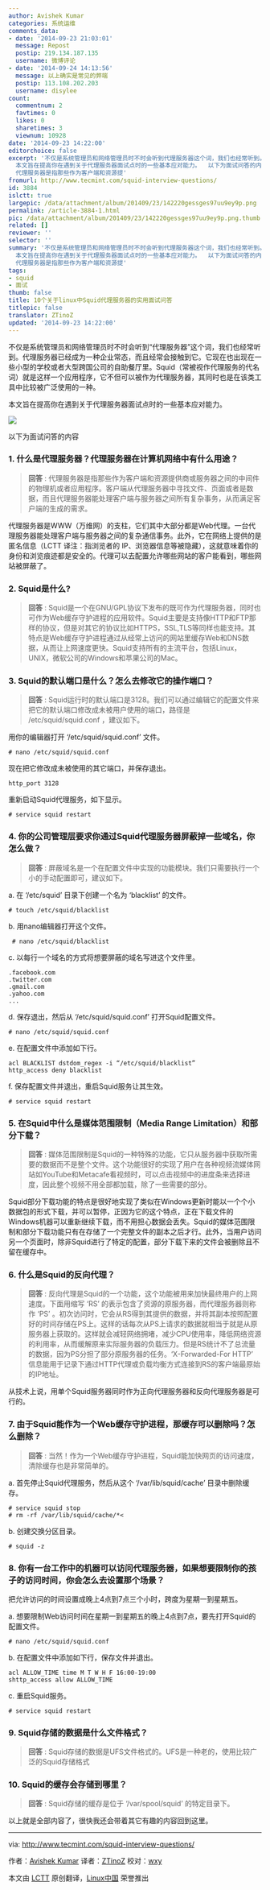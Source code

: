 ```yaml
---
author: Avishek Kumar
categories: 系统运维
comments_data:
- date: '2014-09-23 21:03:01'
  message: Repost
  postip: 219.134.187.135
  username: 微博评论
- date: '2014-09-24 14:13:56'
  message: 以上确实是常见的弊端
  postip: 113.108.202.203
  username: disylee
count:
  commentnum: 2
  favtimes: 0
  likes: 0
  sharetimes: 3
  viewnum: 10928
date: '2014-09-23 14:22:00'
editorchoice: false
excerpt: '不仅是系统管理员和网络管理员时不时会听到代理服务器这个词，我们也经常听到。代理服务器已经成为一种企业常态，而且经常会接触到它。它现在也出现在一些小型的学校或者大型跨国公司的自助餐厅里。Squid（常被视作代理服务的代名词）就是这样一个应用程序，它不但可以被作为代理服务器，其同时也是在该类工具中比较被广泛使用的一种。
  本文旨在提高你在遇到关于代理服务器面试点时的一些基本应对能力。  以下为面试问答的内容 1. 什么是代理服务器？代理服务器在计算机网络中有什么用途？  回答 :
  代理服务器是指那些作为客户端和资源提'
fromurl: http://www.tecmint.com/squid-interview-questions/
id: 3884
islctt: true
largepic: /data/attachment/album/201409/23/142220gessges97uu9ey9p.png
permalink: /article-3884-1.html
pic: /data/attachment/album/201409/23/142220gessges97uu9ey9p.png.thumb.jpg
related: []
reviewer: ''
selector: ''
summary: '不仅是系统管理员和网络管理员时不时会听到代理服务器这个词，我们也经常听到。代理服务器已经成为一种企业常态，而且经常会接触到它。它现在也出现在一些小型的学校或者大型跨国公司的自助餐厅里。Squid（常被视作代理服务的代名词）就是这样一个应用程序，它不但可以被作为代理服务器，其同时也是在该类工具中比较被广泛使用的一种。
  本文旨在提高你在遇到关于代理服务器面试点时的一些基本应对能力。  以下为面试问答的内容 1. 什么是代理服务器？代理服务器在计算机网络中有什么用途？  回答 :
  代理服务器是指那些作为客户端和资源提'
tags:
- squid
- 面试
thumb: false
title: 10个关于linux中Squid代理服务器的实用面试问答
titlepic: false
translator: ZTinoZ
updated: '2014-09-23 14:22:00'
---
```


不仅是系统管理员和网络管理员时不时会听到“代理服务器”这个词，我们也经常听到。代理服务器已经成为一种企业常态，而且经常会接触到它。它现在也出现在一些小型的学校或者大型跨国公司的自助餐厅里。Squid（常被视作代理服务的代名词）就是这样一个应用程序，它不但可以被作为代理服务器，其同时也是在该类工具中比较被广泛使用的一种。


本文旨在提高你在遇到关于代理服务器面试点时的一些基本应对能力。


![](/data/attachment/album/201409/23/142220gessges97uu9ey9p.png)


以下为面试问答的内容


### 1. 什么是代理服务器？代理服务器在计算机网络中有什么用途？



> 
> **回答** : 代理服务器是指那些作为客户端和资源提供商或服务器之间的中间件的物理机或者应用程序。客户端从代理服务器中寻找文件、页面或者是数据，而且代理服务器能处理客户端与服务器之间所有复杂事务，从而满足客户端的生成的需求。
> 
> 
> 


代理服务器是WWW（万维网）的支柱，它们其中大部分都是Web代理。一台代理服务器能处理客户端与服务器之间的复杂通信事务。此外，它在网络上提供的是匿名信息（LCTT 译注：指浏览者的 IP、浏览器信息等被隐藏），这就意味着你的身份和浏览痕迹都是安全的。代理可以去配置允许哪些网站的客户能看到，哪些网站被屏蔽了。


### 2. Squid是什么?



> 
> **回答** : Squid是一个在GNU/GPL协议下发布的既可作为代理服务器，同时也可作为Web缓存守护进程的应用软件。Squid主要是支持像HTTP和FTP那样的协议，但是对其它的协议比如HTTPS，SSL,TLS等同样也能支持。其特点是Web缓存守护进程通过从经常上访问的网站里缓存Web和DNS数据，从而让上网速度更快。Squid支持所有的主流平台，包括Linux，UNIX，微软公司的Windows和苹果公司的Mac。
> 
> 
> 


### 3. Squid的默认端口是什么？怎么去修改它的操作端口？



> 
> **回答** : Squid运行时的默认端口是3128。我们可以通过编辑它的配置文件来把它的默认端口修改成未被用户使用的端口，路径是 /etc/squid/squid.conf ，建议如下。
> 
> 
> 


用你的编辑器打开 ‘/etc/squid/squid.conf’ 文件。



```
# nano /etc/squid/squid.conf

```

现在把它修改成未被使用的其它端口，并保存退出。



```
http_port 3128

```

重新启动Squid代理服务，如下显示。



```
# service squid restart

```

### 4. 你的公司管理层要求你通过Squid代理服务器屏蔽掉一些域名，你怎么做？



> 
> **回答** : 屏蔽域名是一个在配置文件中实现的功能模块。我们只需要执行一个小的手动配置即可，建议如下。
> 
> 
> 


a. 在 ‘/etc/squid’ 目录下创建一个名为 ‘blacklist’ 的文件。



```
# touch /etc/squid/blacklist

```

b. 用nano编辑器打开这个文件。



```
 # nano /etc/squid/blacklist

```

c. 以每行一个域名的方式将想要屏蔽的域名写进这个文件里。



```
.facebook.com
.twitter.com
.gmail.com
.yahoo.com
...

```

d. 保存退出，然后从 ‘/etc/squid/squid.conf’ 打开Squid配置文件。



```
# nano /etc/squid/squid.conf

```

e. 在配置文件中添加如下行。



```
acl BLACKLIST dstdom_regex -i “/etc/squid/blacklist”
http_access deny blacklist

```

f. 保存配置文件并退出，重启Squid服务让其生效。



```
# service squid restart

```

### 5. 在Squid中什么是媒体范围限制（Media Range Limitation）和部分下载？



> 
> **回答** : 媒体范围限制是Squid的一种特殊的功能，它只从服务器中获取所需要的数据而不是整个文件。这个功能很好的实现了用户在各种视频流媒体网站如YouTube和Metacafe看视频时，可以点击视频中的进度条来选择进度，因此整个视频不用全部都加载，除了一些需要的部分。
> 
> 
> 


Squid部分下载功能的特点是很好地实现了类似在Windows更新时能以一个个小数据包的形式下载，并可以暂停，正因为它的这个特点，正在下载文件的Windows机器可以重新继续下载，而不用担心数据会丢失。Squid的媒体范围限制和部分下载功能只有在存储了一个完整文件的副本之后才行。此外，当用户访问另一个页面时，除非Squid进行了特定的配置，部分下载下来的文件会被删除且不留在缓存中。


### 6. 什么是Squid的反向代理？



> 
> **回答** : 反向代理是Squid的一个功能，这个功能被用来加快最终用户的上网速度。下面用缩写 ‘RS’ 的表示包含了资源的原服务器，而代理服务器则称作 ‘PS’ 。初次访问时，它会从RS得到其提供的数据，并将其副本按照配置好的时间存储在PS上。这样的话每次从PS上请求的数据就相当于就是从原服务器上获取的。这样就会减轻网络拥堵，减少CPU使用率，降低网络资源的利用率，从而缓解原来实际服务器的负载压力。但是RS统计不了总流量的数据，因为PS分担了部分原服务器的任务。‘X-Forwarded-For HTTP’ 信息能用于记录下通过HTTP代理或负载均衡方式连接到RS的客户端最原始的IP地址。
> 
> 
> 


从技术上说，用单个Squid服务器同时作为正向代理服务器和反向代理服务器是可行的。


### 7. 由于Squid能作为一个Web缓存守护进程，那缓存可以删除吗？怎么删除？



> 
> **回答** : 当然！作为一个Web缓存守护进程，Squid能加快网页的访问速度，清除缓存也是非常简单的。
> 
> 
> 


a. 首先停止Squid代理服务，然后从这个 ‘/var/lib/squid/cache’ 目录中删除缓存。



```
# service squid stop
# rm -rf /var/lib/squid/cache/*<

```

b. 创建交换分区目录。



```
# squid -z

```

### 8. 你有一台工作中的机器可以访问代理服务器，如果想要限制你的孩子的访问时间，你会怎么去设置那个场景？


把允许访问的时间设置成晚上4点到7点三个小时，跨度为星期一到星期五。


a. 想要限制Web访问时间在星期一到星期五的晚上4点到7点，要先打开Squid的配置文件。



```
# nano /etc/squid/squid.conf

```

b. 在配置文件中添加如下行，保存文件并退出。



```
acl ALLOW_TIME time M T W H F 16:00-19:00
shttp_access allow ALLOW_TIME

```

c. 重启Squid服务。



```
# service squid restart

```

### 9. Squid存储的数据是什么文件格式？



> 
> **回答** : Squid存储的数据是UFS文件格式的。UFS是一种老的，使用比较广泛的Squid存储格式
> 
> 
> 


### 10. Squid的缓存会存储到哪里？



> 
> **回答** : Squid存储的缓存是位于 ‘/var/spool/squid’ 的特定目录下。
> 
> 
> 


以上就是全部内容了，很快我还会带着其它有趣的内容回到这里。




---


via: <http://www.tecmint.com/squid-interview-questions/>


作者：[Avishek Kumar](http://www.tecmint.com/author/avishek/) 译者：[ZTinoZ](https://github.com/ZTinoZ) 校对：[wxy](https://github.com/wxy)


本文由 [LCTT](https://github.com/LCTT/TranslateProject) 原创翻译，[Linux中国](http://linux.cn/) 荣誉推出